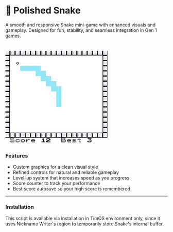 # 🐍 Polished Snake

A smooth and responsive Snake mini-game with enhanced visuals and gameplay.
Designed for fun, stability, and seamless integration in Gen 1 games.
# ![preview](PolishedSnake.jpg)

### Features

- Custom graphics for a clean visual style
- Refined controls for natural and reliable gameplay
- Level-up system that increases speed as you progress
- Score counter to track your performance
- Best score autosave so your high score is remembered

----
### Installation

This script is available via installation in TimOS environment only, since it uses Nickname Writer's region to temporarily store Snake's internal buffer.

